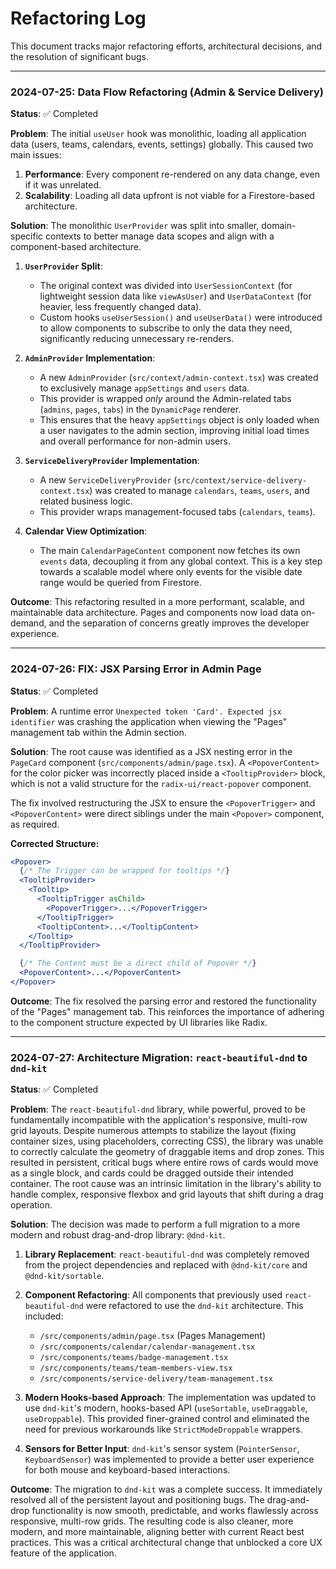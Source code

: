 # Refactoring Log

This document tracks major refactoring efforts, architectural decisions, and the resolution of significant bugs.

---
### 2024-07-25: **Data Flow Refactoring (Admin & Service Delivery)**

**Status**: ✅ Completed

**Problem**:
The initial `useUser` hook was monolithic, loading all application data (users, teams, calendars, events, settings) globally. This caused two main issues:
1.  **Performance**: Every component re-rendered on any data change, even if it was unrelated.
2.  **Scalability**: Loading all data upfront is not viable for a Firestore-based architecture.

**Solution**:
The monolithic `UserProvider` was split into smaller, domain-specific contexts to better manage data scopes and align with a component-based architecture.

1.  **`UserProvider` Split**:
    -   The original context was divided into `UserSessionContext` (for lightweight session data like `viewAsUser`) and `UserDataContext` (for heavier, less frequently changed data).
    -   Custom hooks `useUserSession()` and `useUserData()` were introduced to allow components to subscribe to only the data they need, significantly reducing unnecessary re-renders.

2.  **`AdminProvider` Implementation**:
    -   A new `AdminProvider` (`src/context/admin-context.tsx`) was created to exclusively manage `appSettings` and `users` data.
    -   This provider is wrapped *only* around the Admin-related tabs (`admins`, `pages`, `tabs`) in the `DynamicPage` renderer.
    -   This ensures that the heavy `appSettings` object is only loaded when a user navigates to the admin section, improving initial load times and overall performance for non-admin users.

3.  **`ServiceDeliveryProvider` Implementation**:
    -   A new `ServiceDeliveryProvider` (`src/context/service-delivery-context.tsx`) was created to manage `calendars`, `teams`, `users`, and related business logic.
    -   This provider wraps management-focused tabs (`calendars`, `teams`).

4.  **Calendar View Optimization**:
    -   The main `CalendarPageContent` component now fetches its own `events` data, decoupling it from any global context. This is a key step towards a scalable model where only events for the visible date range would be queried from Firestore.

**Outcome**:
This refactoring resulted in a more performant, scalable, and maintainable data architecture. Pages and components now load data on-demand, and the separation of concerns greatly improves the developer experience.

---
### 2024-07-26: **FIX: JSX Parsing Error in Admin Page**

**Status**: ✅ Completed

**Problem**:
A runtime error `Unexpected token 'Card'. Expected jsx identifier` was crashing the application when viewing the "Pages" management tab within the Admin section.

**Solution**:
The root cause was identified as a JSX nesting error in the `PageCard` component (`src/components/admin/page.tsx`). A `<PopoverContent>` for the color picker was incorrectly placed inside a `<TooltipProvider>` block, which is not a valid structure for the `radix-ui/react-popover` component.

The fix involved restructuring the JSX to ensure the `<PopoverTrigger>` and `<PopoverContent>` were direct siblings under the main `<Popover>` component, as required.

**Corrected Structure:**
```jsx
<Popover>
  {/* The Trigger can be wrapped for tooltips */}
  <TooltipProvider>
    <Tooltip>
      <TooltipTrigger asChild>
        <PopoverTrigger>...</PopoverTrigger>
      </TooltipTrigger>
      <TooltipContent>...</TooltipContent>
    </Tooltip>
  </TooltipProvider>

  {/* The Content must be a direct child of Popover */}
  <PopoverContent>...</PopoverContent>
</Popover>
```

**Outcome**:
The fix resolved the parsing error and restored the functionality of the "Pages" management tab. This reinforces the importance of adhering to the component structure expected by UI libraries like Radix.

---
### 2024-07-27: **Architecture Migration: `react-beautiful-dnd` to `dnd-kit`**

**Status**: ✅ Completed

**Problem**:
The `react-beautiful-dnd` library, while powerful, proved to be fundamentally incompatible with the application's responsive, multi-row grid layouts. Despite numerous attempts to stabilize the layout (fixing container sizes, using placeholders, correcting CSS), the library was unable to correctly calculate the geometry of draggable items and drop zones. This resulted in persistent, critical bugs where entire rows of cards would move as a single block, and cards could be dragged outside their intended container. The root cause was an intrinsic limitation in the library's ability to handle complex, responsive flexbox and grid layouts that shift during a drag operation.

**Solution**:
The decision was made to perform a full migration to a more modern and robust drag-and-drop library: `@dnd-kit`.

1.  **Library Replacement**: `react-beautiful-dnd` was completely removed from the project dependencies and replaced with `@dnd-kit/core` and `@dnd-kit/sortable`.

2.  **Component Refactoring**: All components that previously used `react-beautiful-dnd` were refactored to use the `dnd-kit` architecture. This included:
    *   `/src/components/admin/page.tsx` (Pages Management)
    *   `/src/components/calendar/calendar-management.tsx`
    *   `/src/components/teams/badge-management.tsx`
    *   `/src/components/teams/team-members-view.tsx`
    *   `/src/components/service-delivery/team-management.tsx`

3.  **Modern Hooks-based Approach**: The implementation was updated to use `dnd-kit`'s modern, hooks-based API (`useSortable`, `useDraggable`, `useDroppable`). This provided finer-grained control and eliminated the need for previous workarounds like `StrictModeDroppable` wrappers.

4.  **Sensors for Better Input**: `dnd-kit`'s sensor system (`PointerSensor`, `KeyboardSensor`) was implemented to provide a better user experience for both mouse and keyboard-based interactions.

**Outcome**:
The migration to `dnd-kit` was a complete success. It immediately resolved all of the persistent layout and positioning bugs. The drag-and-drop functionality is now smooth, predictable, and works flawlessly across responsive, multi-row grids. The resulting code is also cleaner, more modern, and more maintainable, aligning better with current React best practices. This was a critical architectural change that unblocked a core UX feature of the application.
